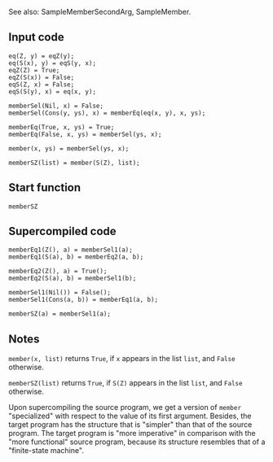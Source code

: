 See also: SampleMemberSecondArg, SampleMember.

## Input code ##
```
eq(Z, y) = eqZ(y);
eq(S(x), y) = eqS(y, x);
eqZ(Z) = True;
eqZ(S(x)) = False;
eqS(Z, x) = False;
eqS(S(y), x) = eq(x, y);

memberSel(Nil, x) = False;
memberSel(Cons(y, ys), x) = memberEq(eq(x, y), x, ys);

memberEq(True, x, ys) = True;
memberEq(False, x, ys) = memberSel(ys, x);

member(x, ys) = memberSel(ys, x);

memberSZ(list) = member(S(Z), list);
```

## Start function ##
```
memberSZ
```

## Supercompiled code ##
```
memberEq1(Z(), a) = memberSel1(a);
memberEq1(S(a), b) = memberEq2(a, b);

memberEq2(Z(), a) = True();
memberEq2(S(a), b) = memberSel1(b);

memberSel1(Nil()) = False();
memberSel1(Cons(a, b)) = memberEq1(a, b);

memberSZ(a) = memberSel1(a);
```

## Notes ##

`member(x, list)` returns `True`, if `x` appears in the list `list`, and `False`
otherwise.

`memberSZ(list)` returns `True`, if `S(Z)` appears in the list `list`, and `False`
otherwise.

Upon supercompiling the source program, we get a version of `member` "specialized" with
respect to the value of its first argument. Besides, the target program has the structure
that is "simpler" than that of the source program. The target program
is "more imperative" in comparison with the "more functional"
source program, because its structure resembles that of a "finite-state machine".